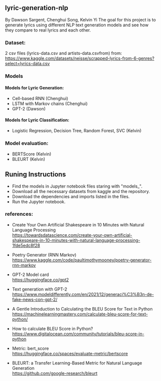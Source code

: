 ## lyric-generation-nlp
By Dawson Sargent, Chenghui Song, Kelvin Yi
The goal for this project is to generate lyrics using different NLP text generation models and see how they compare to real lyrics and each other. 

### Dataset:
2 csv files (lyrics-data.csv and artists-data.csvfrom) from: https://www.kaggle.com/datasets/neisse/scrapped-lyrics-from-6-genres?select=lyrics-data.csv

### Models
#### Models for Lyric Generation:
- Cell-based RNN (Chenghui)
- LSTM with Markov chains (Chenghui)
- GPT-2 (Dawson)
#### Models for Lyric Classification:
- Logistic Regression, Decision Tree, Random Forest, SVC (Kelvin)
### Model evaluation: 
- BERTScore (Kelvin)
- BLEURT (Kelvin)

## Runing Instructions
- Find the models in Jupyter notebook files staring with "models_". 
- Download all the necessary datasets from kaggle and the repository.
- Download the dependencies and imports listed in the files.
- Run the Jupyter notebook.


### references:
- Create Your Own Artificial Shakespeare in 10 Minutes with Natural Language Processing <br>
https://towardsdatascience.com/create-your-own-artificial-shakespeare-in-10-minutes-with-natural-language-processing-1fde5edc8f28

- Poetry Generator (RNN Markov)<br>
https://www.kaggle.com/code/paultimothymooney/poetry-generator-rnn-markov

- GPT-2 Model card <br>
https://huggingface.co/gpt2

- Text generation with GPT-2<br>
https://www.modeldifferently.com/en/2021/12/generaci%C3%B3n-de-fake-news-con-gpt-2/

- A Gentle Introduction to Calculating the BLEU Score for Text in Python <br>
https://machinelearningmastery.com/calculate-bleu-score-for-text-python/ 

- How to calculate BLEU Score in Python?<br>
https://www.digitalocean.com/community/tutorials/bleu-score-in-python 

- Metric: bert_score<br>
https://huggingface.co/spaces/evaluate-metric/bertscore

- BLEURT: a Transfer Learning-Based Metric for Natural Language Generation<br>
https://github.com/google-research/bleurt 
